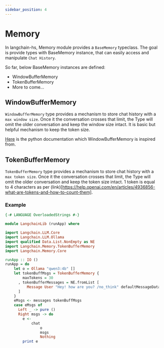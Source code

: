 ```yaml
---
sidebar_position: 4
---
```


# Memory

In langchain-hs, Memory module provides a `BaseMemory` typeclass. The goal is provide types with 
BaseMemory instance, that can easily access and manipulate `Chat History`.

So far, below BaseMemory instances are defined:

- WindowBufferMemory
- TokenBufferMemory
- More to come...

## WindowBufferMemory

`WindowBufferMemory` type provides a mechanism to store chat history with a `max window size`. Once it the conversation crosses that limit, the Type will omit the older conversation and keep the window size intact.
It is basic but helpful mechanism to keep the token size.

[Here](https://python.langchain.com/v0.1/docs/modules/memory/types/buffer_window/) is the python documentation which WindowBufferMemory is inspired from.

## TokenBufferMemory

`TokenBufferMemory` type provides a mechanism to store chat history with a `max token size`. Once it the conversation crosses that limit, the Type will omit the older conversation and keep the token size intact. 1 token is equal to 4 characters as per (link)[https://help.openai.com/en/articles/4936856-what-are-tokens-and-how-to-count-them].

### Example

```haskell
{-# LANGUAGE OverloadedStrings #-}

module LangchainLib (runApp) where

import Langchain.LLM.Core
import Langchain.LLM.Ollama
import qualified Data.List.NonEmpty as NE
import Langchain.Memory.TokenBufferMemory
import Langchain.Memory.Core

runApp :: IO ()
runApp = do
    let o = Ollama "qwen3:4b" []
    let tokenBuffMsgs = TokenBufferMemory {
        maxTokens = 30
      , tokenBufferMessages = NE.fromList [
          Message User "Hey! how are you? /no_think" defaultMessageData
      ]
    }
    eMsgs <- messages tokenBuffMsgs
    case eMsgs of
      Left _ -> pure () 
      Right msgs -> do
        e <-
            chat
                o
                msgs
                Nothing
        print e
```